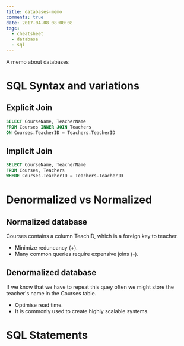 ```yaml
---
title: databases-memo
comments: true
date: 2017-04-08 08:00:08
tags:
  - cheatsheet
  - database
  - sql
---
```


A memo about databases

<!-- more -->
# SQL Syntax and variations

## Explicit Join

```sql
SELECT CourseName, TeacherName
FROM Courses INNER JOIN Teachers
ON Courses.TeacherID = Teachers.TeacherID
```

## Implicit Join

```sql
SELECT CourseName, TeacherName
FROM Courses, Teachers
WHERE Courses.TeacherID = Teachers.TeacherID
```

# Denormalized vs Normalized

## Normalized database

Courses contains a column TeachID, which is a foreign key to teacher.

- Minimize reduncancy (+).
- Many common queries require expensive joins (-).

## Denormalized database

If we know that we have to repeat this quey often we might store the teacher's name in the Courses table.

- Optimise read time.
- It is commonly used to create highly scalable systems.

# SQL Statements





